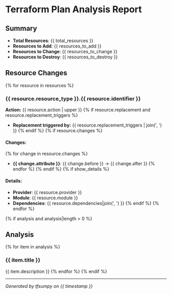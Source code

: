 # Terraform Plan Analysis Report

## Summary
- **Total Resources**: {{ total_resources }}
- **Resources to Add**: {{ resources_to_add }}
- **Resources to Change**: {{ resources_to_change }}
- **Resources to Destroy**: {{ resources_to_destroy }}

## Resource Changes
{% for resource in resources %}
### {{ resource.resource_type }}.{{ resource.identifier }}
**Action:** {{ resource.action | upper }}
{% if resource.replacement and resource.replacement_triggers %}
- **Replacement triggered by:** {{ resource.replacement_triggers | join(', ') }}
{% endif %}
{% if resource.changes %}
#### Changes:
{% for change in resource.changes %}
- **{{ change.attribute }}**: {{ change.before }} → {{ change.after }}
{% endfor %}
{% endif %}
{% if show_details %}
#### Details:
- **Provider**: {{ resource.provider }}
- **Module**: {{ resource.module }}
- **Dependencies**: {{ resource.dependencies|join(', ') }}
{% endif %}
{% endfor %}

{% if analysis and analysis|length > 0 %}

## Analysis

{% for item in analysis %}
### {{ item.title }}
{{ item.description }}
{% endfor %}
{% endif %}

---
*Generated by tfsumpy on {{ timestamp }}* 